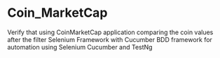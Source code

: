 # Coin_MarketCap
Verify that using CoinMarketCap application comparing the coin values after the filter Selenium Framework with Cucumber BDD framework for automation using Selenium Cucumber and TestNg
